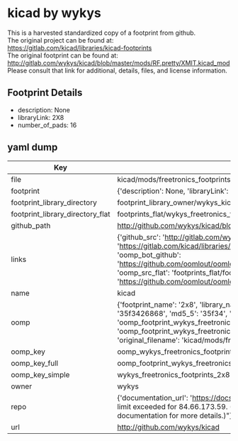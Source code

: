 # kicad by wykys  
This is a harvested standardized copy of a footprint from github.  
The original project can be found at:  
https://gitlab.com/kicad/libraries/kicad-footprints  
The original footprint can be found at:
http://gitlab.com/wykys/kicad/blob/master/mods/RF.pretty/XMIT.kicad_mod
Please consult that link for additional, details, files, and license information.  
## Footprint Details
* description: None  
* libraryLink: 2X8  
* number_of_pads: 16  
## yaml dump  
| Key | Value |  
| --- | --- |  
| file | kicad/mods/freetronics_footprints.pretty/2X8.kicad_mod |  
| footprint | {'description': None, 'libraryLink': '2X8', 'number_of_pads': 16} |  
| footprint_library_directory | footprint_library_owner/wykys_kicad |  
| footprint_library_directory_flat | footprints_flat/wykys_freetronics_footprints_2x8/working |  
| github_path | http://github.com/wykys/kicad/blob/master/mods/freetronics_footprints.pretty/2X8.kicad_mod |  
| links | {'github_src': 'http://gitlab.com/wykys/kicad/blob/master/mods/RF.pretty/XMIT.kicad_mod', 'github_src_repo': 'https://gitlab.com/kicad/libraries/kicad-footprints', 'oomp_bot': 'footprints/wykys_freetronics_footprints_2x8/working', 'oomp_bot_github': 'https://github.com/oomlout/oomlout_oomp_footprint_bot/tree/main/footprints/wykys_freetronics_footprints_2x8/working', 'oomp_src_flat': 'footprints_flat/footprints_flat/wykys_freetronics_footprints_2x8/working', 'oomp_src_flat_github': 'https://github.com/oomlout/oomlout_oomp_footprint_src/tree/main/footprints_flat/wykys_freetronics_footprints_2x8/working'} |  
| name | kicad |  
| oomp | {'footprint_name': '2x8', 'library_name': 'freetronics_footprints', 'md5': '35f34268688baa96dbcc360d8327d4a8', 'md5_10': '35f3426868', 'md5_5': '35f34', 'md5_6': '35f342', 'oomp_key': 'oomp_wykys_freetronics_footprints_2x8', 'oomp_key_extra': 'oomp_footprint_wykys_freetronics_footprints_2x8', 'oomp_key_full': 'oomp_footprint_wykys_freetronics_footprints_2x8_35f342', 'oomp_key_simple': 'wykys_freetronics_footprints_2x8', 'original_filename': 'kicad/mods/freetronics_footprints.pretty/2X8.kicad_mod', 'owner_name': 'wykys'} |  
| oomp_key | oomp_wykys_freetronics_footprints_2x8 |  
| oomp_key_full | oomp_footprint_wykys_freetronics_footprints_2x8 |  
| oomp_key_simple | wykys_freetronics_footprints_2x8 |  
| owner | wykys |  
| repo | {'documentation_url': 'https://docs.github.com/rest/overview/resources-in-the-rest-api#rate-limiting', 'message': "API rate limit exceeded for 84.66.173.59. (But here's the good news: Authenticated requests get a higher rate limit. Check out the documentation for more details.)"} |  
| url | http://github.com/wykys/kicad |  

